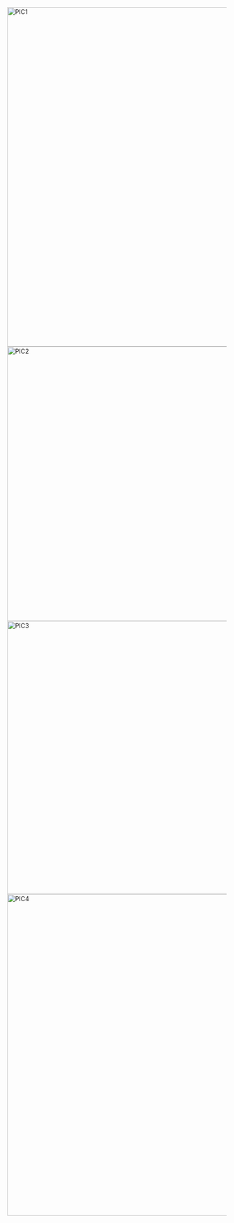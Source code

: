 <img width="778" alt="PIC1" src="https://github.com/user-attachments/assets/5e07a0cb-aac8-4dab-9cd3-cdf19d449b92" />
<img width="629" alt="PIC2" src="https://github.com/user-attachments/assets/c1ac4128-fcaf-4256-9c8d-4d1efafe402a" />
<img width="626" alt="PIC3" src="https://github.com/user-attachments/assets/bb257d82-e143-4882-84dd-0b4b6d47f25f" />
<img width="737" alt="PIC4" src="https://github.com/user-attachments/assets/2483293d-edb1-415a-baf4-8abd2619737c" />
